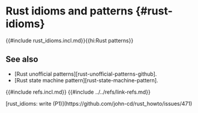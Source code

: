 # Rust idioms and patterns {#rust-idioms}

{{#include rust_idioms.incl.md}}{{hi:Rust patterns}}

## See also

- [Rust unofficial patterns][rust-unofficial-patterns-github].
- [Rust state machine pattern][rust-state-machine-pattern].

{{#include refs.incl.md}}
{{#include ../../refs/link-refs.md}}

<div class="hidden">
[rust_idioms: write (P1)](https://github.com/john-cd/rust_howto/issues/471)

</div>
